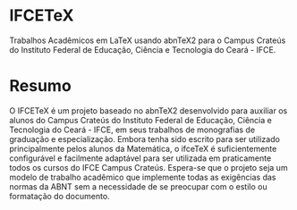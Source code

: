 # IFCETeX
Trabalhos Acadêmicos em LaTeX usando abnTeX2 para o Campus Crateús do Instituto Federal de Educação, Ciência e Tecnologia do Ceará - IFCE.
# Resumo
O IFCETeX é um projeto baseado no abnTeX2 desenvolvido para auxiliar os alunos do Campus Crateús do Instituto Federal de Educação, Ciência e Tecnologia do Ceará - IFCE, em seus trabalhos de monografias de graduação e especialização. Embora tenha sido escrito para ser utilizado principalmente pelos alunos da Matemática, o ifceTeX é suficientemente configurável e facilmente adaptável para ser utilizada em praticamente todos os cursos do IFCE Campus Crateús. Espera-se que o projeto seja um modelo de trabalho acadêmico que implemente todas as exigências das normas da ABNT sem a necessidade de se preocupar com o estilo ou formatação do documento.
